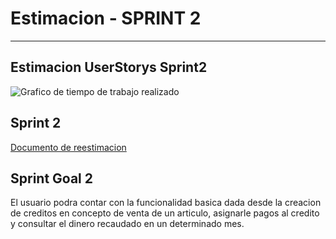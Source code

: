 
# Estimacion - SPRINT 2
***

## Estimacion UserStorys Sprint2

![Grafico de tiempo de trabajo realizado](/Imagenes/Sprint2.jpg)


## Sprint 2 

[Documento de reestimacion](/Reestimacion.pdf)
 

## Sprint Goal 2

El usuario podra contar con la funcionalidad basica dada desde la creacion de creditos en concepto de venta de un articulo, asignarle pagos al credito y consultar el dinero recaudado en un determinado mes.
